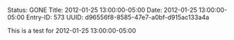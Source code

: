Status: GONE
Title: 2012-01-25 13:00:00-05:00
Date: 2012-01-25 13:00:00-05:00
Entry-ID: 573
UUID: d96556f8-8585-47e7-a0bf-d915ac133a4a

This is a test for 2012-01-25 13:00:00-05:00
